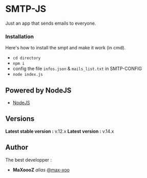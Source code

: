 # SMTP-JS

Just an app that sends emails to everyone.

### Installation

Here's how to install the smpt and make it work (in cmd).

- ``cd directory``
- ``npm i``
- config the file `infos.json` & `mails_list.txt` in SMTP-CONFIG
- ``node index.js``

## Powered by NodeJS

* [NodeJS](https://nodejs.org/en/)

## Versions

**Latest stable version :** v.12.x
**Latest version :** v.14.x

## Author

The best developper :

* **MaXoooZ** _alias_ [@max-xoo](https://github.com/max-xoo)
